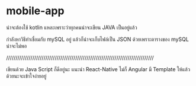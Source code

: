 # mobile-app

น่าจะต้องใช้ kotlin แหละเพราะว่าทุกคนน่าจะเขียน JAVA เป็นอยู่แล้ว

กำลังหาวิธีทำเชื่อมกับ mySQL อยู่ แล้วก็น่าจะเก็บไฟล์เป็น JSON ด้วยเพราะตารางของ mySQL น่าจะไม่พอ

///////////////////////////////////////////////////////////////////////////////

เขียนด้วย Java Script ก็ดีอยู่นะ แนะนำ React-Native ไม่ก็ Angular มี Template ให้แล้วด้วยนะจะเข้าใจง่ายอยู่
